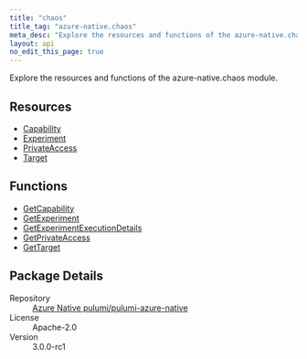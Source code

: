 ```yaml
---
title: "chaos"
title_tag: "azure-native.chaos"
meta_desc: "Explore the resources and functions of the azure-native.chaos module."
layout: api
no_edit_this_page: true
---
```


<!-- WARNING: this file was generated by Pulumi Docs Generator. -->
<!-- Do not edit by hand unless you're certain you know what you are doing! -->

Explore the resources and functions of the azure-native.chaos module.

<h2 id="resources">Resources</h2>
<ul class="api">
    <li><a href="capability/" title="Capability">Capability</a></li>
    <li><a href="experiment/" title="Experiment">Experiment</a></li>
    <li><a href="privateaccess/" title="PrivateAccess">PrivateAccess</a></li>
    <li><a href="target/" title="Target">Target</a></li>
</ul>

<h2 id="functions">Functions</h2>
<ul class="api">
    <li><a href="getcapability/" title="GetCapability">GetCapability</a></li>
    <li><a href="getexperiment/" title="GetExperiment">GetExperiment</a></li>
    <li><a href="getexperimentexecutiondetails/" title="GetExperimentExecutionDetails">GetExperimentExecutionDetails</a></li>
    <li><a href="getprivateaccess/" title="GetPrivateAccess">GetPrivateAccess</a></li>
    <li><a href="gettarget/" title="GetTarget">GetTarget</a></li>
</ul>

<h2 id="package-details">Package Details</h2>
<dl class="package-details">
	<dt>Repository</dt>
	<dd><a href="https://github.com/pulumi/pulumi-azure-native">Azure Native pulumi/pulumi-azure-native</a></dd>
	<dt>License</dt>
	<dd>Apache-2.0</dd>
	<dt>Version</dt>
	<dd>3.0.0-rc1</dd>
</dl>

